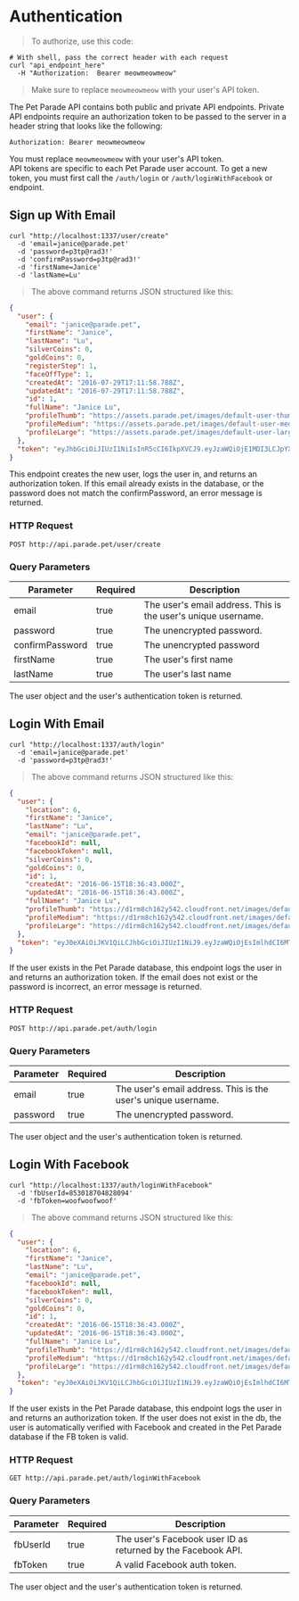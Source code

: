 # Authentication

> To authorize, use this code:

```shell
# With shell, pass the correct header with each request
curl "api_endpoint_here"
  -H "Authorization:  Bearer meowmeowmeow"
```

> Make sure to replace `meowmeowmeow` with your user's API token.

The Pet Parade API contains both public and private API endpoints.  Private API endpoints require an authorization token to be passed to the server in a header string that looks like the following:

`Authorization: Bearer meowmeowmeow`

<aside class="notice">
You must replace <code>meowmeowmeow</code> with your user's API token.  
</aside>
API tokens are specific to each Pet Parade user account.  To get a new token, you must first call the <code>/auth/login</code> or <code>/auth/loginWithFacebook</code> or endpoint.  

## Sign up With Email

```shell
curl "http://localhost:1337/user/create"
  -d 'email=janice@parade.pet'
  -d 'password=p3tp@rad3!'
  -d 'confirmPassword=p3tp@rad3!'
  -d 'firstName=Janice'
  -d 'lastName=Lu'
```

> The above command returns JSON structured like this:

```json
{
  "user": {
    "email": "janice@parade.pet",
    "firstName": "Janice",
    "lastName": "Lu",
    "silverCoins": 0,
    "goldCoins": 0,
    "registerStep": 1,
    "faceOffType": 1,
    "createdAt": "2016-07-29T17:11:58.788Z",
    "updatedAt": "2016-07-29T17:11:58.788Z",
    "id": 1,
    "fullName": "Janice Lu",
    "profileThumb": "https://assets.parade.pet/images/default-user-thumb.png",
    "profileMedium": "https://assets.parade.pet/images/default-user-med.png",
    "profileLarge": "https://assets.parade.pet/images/default-user-large.png"
  },
  "token": "eyJhbGciOiJIUzI1NiIsInR5cCI6IkpXVCJ9.eyJzaWQiOjE1MDI3LCJpYXQiOjE0Njk4MTIzMTh9.vul5bXtU69sKPUQG4-taH5YGeHbRQ4BPBYQpq-QA5ZU"
}
```

This endpoint creates the new user, logs the user in, and returns an authorization token.  If this email already exists in the database, or the password does not match the confirmPassword, an error message is returned.   

### HTTP Request

`POST http://api.parade.pet/user/create`

### Query Parameters

Parameter | Required | Description
--------- | ------- | -----------
email | true | The user's email address.  This is the user's unique username.
password | true | The unencrypted password.
confirmPassword | true | The unencrypted password
firstName | true | The user's first name
lastName | true | The user's last name

<aside class="success">
The user object and the user's authentication token is returned.
</aside>

## Login With Email

```shell
curl "http://localhost:1337/auth/login"
  -d 'email=janice@parade.pet'
  -d 'password=p3tp@rad3!'
```

> The above command returns JSON structured like this:

```json
{
  "user": {
    "location": 6,
    "firstName": "Janice",
    "lastName": "Lu",
    "email": "janice@parade.pet",
    "facebookId": null,
    "facebookToken": null,
    "silverCoins": 0,
    "goldCoins": 0,
    "id": 1,
    "createdAt": "2016-06-15T18:36:43.000Z",
    "updatedAt": "2016-06-15T18:36:43.000Z",
    "fullName": "Janice Lu",
    "profileThumb": "https://d1rm8ch162y542.cloudfront.net/images/default-user-thumb.png",
    "profileMedium": "https://d1rm8ch162y542.cloudfront.net/images/default-user-med.png",
    "profileLarge": "https://d1rm8ch162y542.cloudfront.net/images/default-user-large.png"
  },
  "token": "eyJ0eXAiOiJKV1QiLCJhbGciOiJIUzI1NiJ9.eyJzaWQiOjEsImlhdCI6MTQ2NjAxNjcyM30.ASL8gaX3Ulfs7I_lcLfa-1RVJX83qfsQP4rVbIH9AkI"
}
```

If the user exists in the Pet Parade database, this endpoint logs the user in and returns an authorization token.  If the email does not exist or the password is incorrect, an error message is returned.   

### HTTP Request

`POST http://api.parade.pet/auth/login`

### Query Parameters

Parameter | Required | Description
--------- | ------- | -----------
email | true | The user's email address.  This is the user's unique username.
password | true | The unencrypted password.

<aside class="success">
The user object and the user's authentication token is returned.
</aside>

## Login With Facebook

```shell
curl "http://localhost:1337/auth/loginWithFacebook"
  -d 'fbUserId=853018704828094'
  -d 'fbToken=woofwoofwoof'
```

> The above command returns JSON structured like this:

```json
{
  "user": {
    "location": 6,
    "firstName": "Janice",
    "lastName": "Lu",
    "email": "janice@parade.pet",
    "facebookId": null,
    "facebookToken": null,
    "silverCoins": 0,
    "goldCoins": 0,
    "id": 1,
    "createdAt": "2016-06-15T18:36:43.000Z",
    "updatedAt": "2016-06-15T18:36:43.000Z",
    "fullName": "Janice Lu",
    "profileThumb": "https://d1rm8ch162y542.cloudfront.net/images/default-user-thumb.png",
    "profileMedium": "https://d1rm8ch162y542.cloudfront.net/images/default-user-med.png",
    "profileLarge": "https://d1rm8ch162y542.cloudfront.net/images/default-user-large.png"
  },
  "token": "eyJ0eXAiOiJKV1QiLCJhbGciOiJIUzI1NiJ9.eyJzaWQiOjEsImlhdCI6MTQ2NjAxNjcyM30.ASL8gaX3Ulfs7I_lcLfa-1RVJX83qfsQP4rVbIH9AkI"
}
```

If the user exists in the Pet Parade database, this endpoint logs the user in and returns an authorization token.  If the user does not exist in the db, the user is automatically verified with Facebook and created in the Pet Parade database if the FB token is valid.  

### HTTP Request

`GET http://api.parade.pet/auth/loginWithFacebook`

### Query Parameters

Parameter | Required | Description
--------- | ------- | -----------
fbUserId | true | The user's Facebook user ID as returned by the Facebook API.
fbToken | true | A valid Facebook auth token.

<aside class="success">
The user object and the user's authentication token is returned.
</aside>

